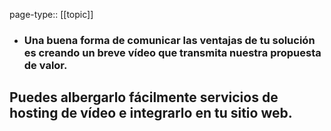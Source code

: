 page-type:: [[topic]]
- ### Una buena forma de comunicar las ventajas de tu solución es creando un breve vídeo que transmita nuestra propuesta de valor.

Puedes albergarlo fácilmente servicios de hosting de vídeo e integrarlo en tu sitio web.
  - 


